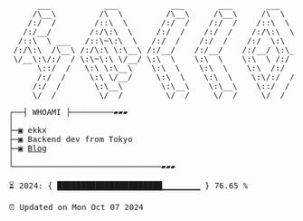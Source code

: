 <pre>
      ___           ___           ___       ___       ___
     /\__\         /\  \         /\__\     /\__\     /\  \
    /:/  /        /::\  \       /:/  /    /:/  /    /::\  \
   /:/__/        /:/\:\  \     /:/  /    /:/  /    /:/\:\  \
  /::\  \ ___   /::\~\:\  \   /:/  /    /:/  /    /:/  \:\  \
 /:/\:\  /\__\ /:/\:\ \:\__\ /:/__/    /:/__/    /:/__/ \:\__\
 \/__\:\/:/  / \:\~\:\ \/__/ \:\  \    \:\  \    \:\  \ /:/  /
      \::/  /   \:\ \:\__\    \:\  \    \:\  \    \:\  /:/  /
      /:/  /     \:\ \/__/     \:\  \    \:\  \    \:\/:/  /
     /:/  /       \:\__\        \:\__\    \:\__\    \::/  /
     \/__/         \/__/         \/__/     \/__/     \/__/
</pre>

<pre>
┌──┤ WHOAMI ├─────────▰▰▰
│
├─▣ ekkx
├─▣ Backend dev from Tokyo
├─▣ <a href="https://ekkxy.com">Blog</a>
│
└───────────────────────────────▰▰▰

⏳ 2024: { ██████████████████████▁▁▁▁▁▁▁▁ } 76.65 %

⏰ Updated on Mon Oct 07 2024
</pre>

